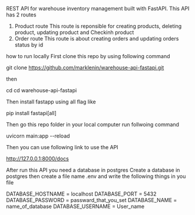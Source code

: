 REST API for warehouse inventory management built with FastAPI. 
This API has 2 routes
1) Product route
This route is reponsible for creating products, deleting product, updating product and Checkinh product
2) Order route
This route is about creating orders and updating orders status by id


how to run locally
First clone this repo by using following command

git clone https://github.com/marklenin/warehouse-api-fastapi.git

then


cd cd warehouse-api-fastapi

Then install fastapp using all flag like


pip install fastapi[all]


Then go this repo folder in your local computer run follwoing command


uvicorn main:app --reload

Then you can use following link to use the API


http://127.0.0.1:8000/docs 

After run this API you need a database in postgres
Create a database in postgres then create a file name .env and write the following things in you file

DATABASE_HOSTNAME = localhost
DATABASE_PORT = 5432
DATABASE_PASSWORD = passward_that_you_set
DATABASE_NAME = name_of_database
DATABASE_USERNAME = User_name
